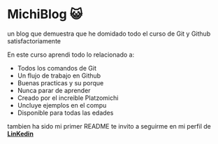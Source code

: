 # MichiBlog 😺
un blog que demuestra que he domidado todo el curso de Git y Github satisfactoriamente

En este curso aprendi todo lo relacionado a:
- Todos los comandos de Git
- Un flujo de trabajo en Github
- Buenas practicas y su porque
- Nunca parar de aprender
- Creado por el increible Platzomichi
- Uncluye ejemplos en el compu
- Disponible para todas las edades

tambien ha sido mi primer README te invito a seguirme en mi perfil de [**LinKedin**](http://https://www.linkedin.com/in/brian-rodriguez-acosta-8b023a203/ "LinKedin")